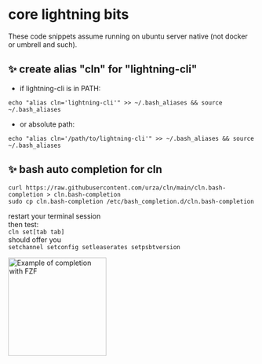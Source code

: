 # core lightning bits

These code snippets assume running on ubuntu server native (not docker or umbrell and such).

## ✨ create alias "cln" for "lightning-cli" 
* if lightning-cli is in PATH:
  
`echo "alias cln='lightning-cli'" >> ~/.bash_aliases && source ~/.bash_aliases`

* or absolute path:

`echo "alias cln='/path/to/lightning-cli'" >> ~/.bash_aliases && source ~/.bash_aliases`

## ✨ bash auto completion for cln
```
curl https://raw.githubusercontent.com/urza/cln/main/cln.bash-completion > cln.bash-completion
sudo cp cln.bash-completion /etc/bash_completion.d/cln.bash-completion
```
restart your terminal session<br>
then test: <br>
`cln set[tab tab]` <br>
should offer you <br>
`setchannel setconfig setleaserates setpsbtversion`

<img alt="Example of completion with FZF" src="https://github.com/urza/cln/assets/189804/b52c006e-e67b-4c72-9039-3615cd1cfd52" width=200/>


